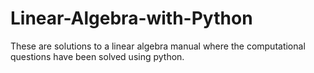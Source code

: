 # Linear-Algebra-with-Python
These are solutions to a linear algebra manual where the computational questions have been solved using python.
